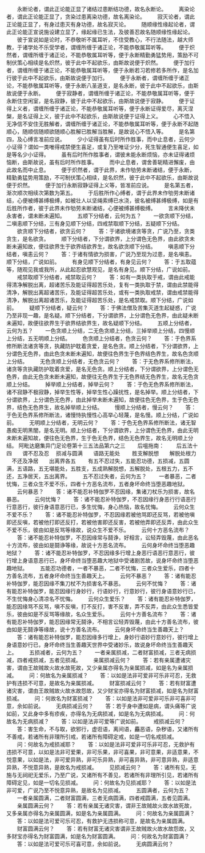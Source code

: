 <!-- { "loadSidebar": true } -->
　　永断论者，谓此正论能正显了诸结过患断结功德，故名永断论。
　　离染论者，谓此正论能正显了，贪染过患离染功德，故名离染论。
　　寂灭论者，谓此正论能正显了，有身过患灭有身功德，故名寂灭论。
　　随顺缘性缘起论者，谓此正论能正宣说施设建立显了，缘起缘已生法，及彼善忍故名随顺缘性缘起论。
　　彼于宣说如是论时，不恭敬听不属耳听，不住受教心，不行法随法，越大师教，于诸学处不乐受学者，谓缠所缠于诸正论，不能恭敬属耳听等。
　　便于炽然者，谓缠所缠于诸正论，不能恭敬属耳听等，便于永断精勤勇猛势用，策励不可制伏策心相续是名炽然，彼于此中不起欲乐，由斯故说便于炽然。
　　便于加行者，谓缠所缠于诸正论，不能恭敬属耳听等，便于永断若习若修若多所作，是名加行彼于此中不起欲乐，由斯故说便于加行。
　　便于永断者，谓缠所缠于诸正论，不能恭敬属耳听等，便于永断八圣道支，是名永断，彼于此中不起欲乐，由斯故说便于永断。
　　便于寂静者，谓缠所缠于诸正论，不能恭敬属耳听等，便于永断住空闲室，是名寂静，彼于此中不起欲乐，由斯故说便于寂静。
　　便于证得上义者，谓缠所缠于诸正论，不能恭敬属耳听等，便于永断证得爱尽，离灭涅槃，是名证得上义，彼于此中不起欲乐，由斯故说便于证得上义。
　　心不悟入无净信不安住无胜解者，谓缠所缠于诸正论，不能恭敬属耳听等，便于永断不起随顺心，随顺信随顺欲随顺心胜解已胜解当胜解，是故说心不悟入等。
　　是名第四，及心缚言准前应说。
　　少小证得虽有后时所作胜事，而中止息者，云何少小证得？谓如一类唯得戒禁便生喜足，或复乃至唯证少分，死生智通便生喜足，如是等名少小证得。
　　虽有后时所作胜事者，谓彼未能永断烦恼，亦未证得诸烦恼断，由斯故说，虽有后时所作胜事。
　　而中止息者，谓舍善轭精进懈废，由此故名而中止息。
　　便于炽然者，谓于此界，未作劬劳未断诸结，便于永断，精勤勇猛势用策励，不可制伏策心相续，是名炽然，彼于此中不起欲乐，由斯故说便于炽然。
　　便于加行永断寂静证得上义等，皆准前应说。
　　是名第五者，渐次顺次相续次第数为第五。
　　于后胜所作心缚者，谓于此界未作劬劳未断诸结，心便被缚甚缚极缚，如被壮人以坚绳索缚已水浇，彼名被缚甚缚极缚，如是有后胜所作者，彼于此界未作劬劳未断诸结，心便被缚甚缚极缚。
　　言未降伏未永害者，谓未断未遍知。
　　五顺下分结者，云何为五？
　　一欲贪顺下分结，二嗔恚顺下分结，三有身见顺下分结，四戒禁取顺下分结，五疑顺下分结。
　　欲贪顺下分结者，欲贪云何？
　　答：于诸欲境诸贪等贪，广说乃至，贪类贪生，是名欲贪。
　　顺下分结者，下分谓欲界，上分谓色无色界，由此欲贪未断未遍知故，便往欲界生于欲界结欲界生，故名欲贪顺下分结。
　　嗔恚顺下分结者，嗔恚云何？
　　答：于诸有情欲为损害，广说乃至现为过患，是名嗔恚。顺下分结，广说如前。
　　有身见顺下分结者，有身见云何？
　　答：于五取蕴等，随观见我或我所，从此起忍欲慧观见，是名有身见。顺下分结，广说如前。
　　戒禁取顺下分结者，戒禁取云何？
　　答：如有一类执取于戒，谓由此戒能得清净解脱出离，超诸苦乐及能证得超苦乐处，复有一类执取于禁，谓由此禁能得清净，解脱出离超诸苦乐，及能证得超苦乐处，或有一类执取戒禁，谓由戒禁能得清净，解脱出离超诸苦乐，及能证得超苦乐处，是名戒禁取。顺下分结，广说如前。
　　疑顺下分结者，疑云何？
　　答：于佛法僧及苦集灭道生起疑惑，广说乃至非现一趣，是名疑。顺下分结者，下分谓欲界，上分谓色无色界，由此疑未断未遍知，故便往欲界生于欲界结欲界生，故名疑顺下分结。
　　五顺上分结者，云何为五？
　　一色贪顺上分结，二无色贪顺上分结，三掉举顺上分结，四慢顺上分结，五无明顺上分结。
　　色贪顺上分结者，色贪云何？
　　答：于色界系修所断法诸贪等贪，执藏防护耽着贪爱，是名色贪。顺上分结者，下分谓欲界，上分谓色无色界，由此色贪未断未遍知，故便往色界生于色界结色界生，故名色贪顺上分结。
　　无色贪顺上分结者，无色贪云何？
　　答：于无色界系修所断法，诸贪等贪执藏防护耽着贪爱，是名无色贪。顺上分结者，下分谓欲界，上分谓色无色界，由此无色贪未断未遍知，故便往无色界生于无色界结无色界生，故名无色贪顺上分结。
　　掉举顺上分结者，掉举云何？
　　答：于色无色界系修所断法，诸不寂静不极寂静，掉举生性等，掉举生性心躁扰性，是名掉举。顺上分结者，下分谓欲界，上分谓色无色界，由此掉举未断未遍知，故便往色无色界，生于色无色界，结色无色界生，故名掉举顺上分结。
　　慢顺上分结者，慢云何？
　　答：于色无色界系修所断法，诸慢恃执慢性心高举心轻蔑，是名慢。顺上分结，广说如前。
　　无明顺上分结者，无明云何？
　　答：于色无色界系修所断法，诸无智愚痴无明黑闇，是名无明。顺上分结者，下分谓欲界，上分谓色无色界，由此无明未断未遍知故，便往色无色界，生于色无色界，结色无色界生，故名无明顺上分结。
阿毗达磨集异门足论卷第十三五法品第六之三
　　后嗢拖南：
　　后五法十四　　谓不忍及忍
　损减与圆满　　语路无能处
　　胜支解脱想　　解脱处根力
　不还及净居　　出离界各五
　　有五不忍过失，五能忍功德，五损减，五圆满，五语路，五无堪能处，五胜支，五成熟解脱想，五解脱处，五根五力，五不还，五净居天，五出离界。
　　五不忍过失者，云何为五？
　　一者暴恶，二者忧悔，三者众生不爱不乐，四者十方恶名流布，五者身坏命终当堕恶趣地狱。
　　云何暴恶？
　　答：诸不能忍补特伽罗不忍因缘，集诸刀杖乐为损害，故名暴恶。
　　云何忧悔？
　　答：诸不能忍补特伽罗，不忍因缘行身恶行行语恶行行意恶行，彼行身语意恶行已，多生忧悔，身心热恼，故名忧悔。
　　云何众生不爱不乐？
　　答：诸不能忍补特伽罗，不忍因缘若被他骂即还反骂，若被他嗔即还反嗔，若被他打即还反打，若被他害即还反害，若被他弄即还反弄，由此众生不爱不乐，彼由如是反骂等缘故，说众生不爱不乐。
　　云何十方恶名流布？
　　答：诸不能忍补特伽罗，不忍因缘常与鬪诤，好相言，讼轻弄毁蔑，由此恶名十方流布，彼由如是鬪诤等缘，故说十方恶名流布。
　　云何身坏命终当堕恶趣地狱？
　　答：诸不能忍补特伽罗，不忍因缘多行增上身恶行语恶行意恶行，彼行增上身语意恶行已，身坏命终当堕恶趣大地狱中受诸剧苦故，说身坏命终当堕恶趣地狱。
　　五能忍功德者，一者不暴恶，二者不忧悔，三者众生爱乐，四者十方善名流布，五者身坏命终当生善趣天上。
　　云何不暴恶？
　　答：诸有能忍补特伽罗，能忍因缘不集刀杖不为损害名不暴恶。
　　云何不忧悔？
　　答：诸有能忍补特伽罗，能忍因缘行身妙行，行语妙行，行意妙行，彼行身语意妙行已，不生忧悔身心清凉名不忧悔。
　　云何众生爱乐？
　　答：诸有能忍补特伽罗，能忍因缘骂不反骂，嗔不反嗔，打不反打，害不反害，弄不反弄，由此众生悉皆爱乐，彼由如是不反骂等缘故，名众生爱乐。
　　云何十方善名流布？
　　答：诸有能忍补特伽罗，能忍因缘常无鬪诤，不相言讼轻弄毁蔑，由此十方善名流布，彼由如是无鬪诤等缘故，说十方善名流布。
　　云何身坏命终当生善趣天上？
　　答：诸有能忍补特伽罗，能忍因缘多行增上，身妙行语妙行意妙行，彼行增上身语意妙行已，身坏命终当生善趣天世界中受诸妙乐，故说身坏命终当生善趣天上。
　　五损减者，云何为五？
　　一者亲属损减，二者财富损减，三者无病损减，四者戒损减，五者见损减。
　　亲属损减云何？
　　答：若有亲属遭诸灾害，谓由王故贼故火故水故死故，又少亲属亦得名为亲属损减，如是名为亲属损减。
　　问：何故名为亲属损减？
　　答：以如是法非可爱非可乐非可忍，无救护有违损不可意，是故名为亲属损减。
　　财富损减云何？
　　答：若有财富遭诸灾害，谓由王故贼故火故水故怨故，又少财宝亦得名为财富损减，如是名为财富损减。
　　问：何故名为财富损减？
　　答：以如是法非可爱非可乐非可喜非可意，余如前说。
　　无病损减云何？
　　答：若于身中遭如是病，谓头痛等广说如前，又此身中多有疹疾，亦得名为无病损减，如是名为无病损减。
　　问：何故名为无病损减？
　　答：以如是法非可爱等广说如前。
　　戒损减云何？
　　答：害生命，不与取，欲邪行，虚诳语，离间语，麤恶语，杂秽语，又诸所有不善戒，若诸所有非理所引戒，若诸所有障碍定戒，如是一切名戒损减。
　　问：何故名为戒损减耶？
　　答：以如是法非可爱非可乐非可忍，无救护有违损不可意，以如是法非可爱果，非可乐果，非可喜果，非可意果，非适意果，不悦意果，以如是法，非可爱异熟，非可乐异熟，非可喜异熟，非可意异熟，非适意异熟，不悦意异熟，是故名为戒损减。
　　见损减云何？
　　答：诸所有见，无施与无祠祀无爱乐，乃至广说，又诸所有不善见，若诸所有非理所引见，若诸所有障碍定见，如是一切名见损减。
　　问：何故名为见损减耶？
　　答：以如是法非可爱，广说乃至不悦意异熟，是故名为见损减。
　　五圆满者，云何为五？
　　一者亲属圆满，二者财富圆满，三者无病圆满，四者戒圆满，五者见圆满。
　　亲属圆满云何？
　　答：若有亲属无诸灾害，谓非王故贼故火故水故死故，又多亲属亦得名为亲属圆满，如是名为亲属圆满。
　　问：何故名为亲属圆满？
　　答：以如是法可爱可乐可忍，有救护无违损称可意，是故名为亲属圆满。
　　财富圆满云何？
　　答：若有财富无诸灾害谓非王故贼故火故水故怨故，又多财宝亦得名为财富圆满，如是名为财富圆满。
　　问：何故名为财富圆满？
　　答：以如是法可爱可乐可喜可意，余如前说。
　　无病圆满云何？
